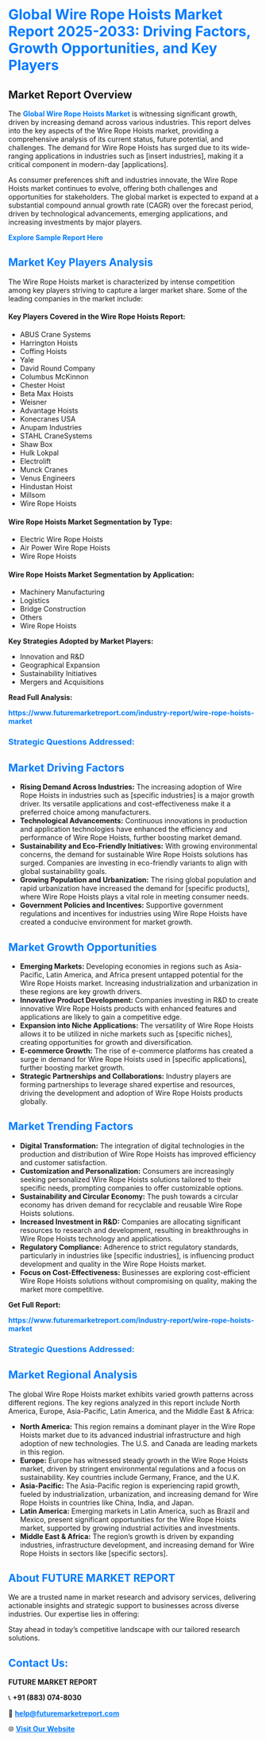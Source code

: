 <h1 style="color: #007BFF;">Global Wire Rope Hoists Market Report 2025-2033: Driving Factors, Growth Opportunities, and Key Players</h1>

<section id="overview">
<h2>Market Report Overview</h2>
<p>The <a href="https://www.futuremarketreport.com/industry-report/wire-rope-hoists-market" style="color: #007BFF; text-decoration: none;"><strong>Global Wire Rope Hoists Market</strong></a> is witnessing significant growth, driven by increasing demand across various industries. This report delves into the key aspects of the Wire Rope Hoists market, providing a comprehensive analysis of its current status, future potential, and challenges. The demand for Wire Rope Hoists has surged due to its wide-ranging applications in industries such as [insert industries], making it a critical component in modern-day [applications].</p>
<p>As consumer preferences shift and industries innovate, the Wire Rope Hoists market continues to evolve, offering both challenges and opportunities for stakeholders. The global market is expected to expand at a substantial compound annual growth rate (CAGR) over the forecast period, driven by technological advancements, emerging applications, and increasing investments by major players.</p>
</section>

<section id="overview">
<p><a href="https://www.futuremarketreport.com/request-sample/reportId=99741" style="color: #007BFF; text-decoration: none;"><strong>Explore Sample Report Here</strong></a></p>
</section>

<section id="key-players">
<h2 style="color: #007BFF;">Market Key Players Analysis</h2>
<p>The Wire Rope Hoists market is characterized by intense competition among key players striving to capture a larger market share. Some of the leading companies in the market include:</p>
<h4>Key Players Covered in the Wire Rope Hoists Report:</h4>
<ul><li>ABUS Crane Systems</li><li>Harrington Hoists</li><li>Coffing Hoists</li><li>Yale</li><li>David Round Company</li><li>Columbus McKinnon</li><li>Chester Hoist</li><li>Beta Max Hoists</li><li>Weisner</li><li>Advantage Hoists</li><li>Konecranes USA</li><li>Anupam Industries</li><li>STAHL CraneSystems</li><li>Shaw Box</li><li>Hulk Lokpal</li><li>Electrolift</li><li>Munck Cranes</li><li>Venus Engineers</li><li>Hindustan Hoist</li><li>Millsom</li><li>Wire Rope Hoists</li></ul>
<h4>Wire Rope Hoists Market Segmentation by Type:</h4>
<ul><li>Electric Wire Rope Hoists</li><li>Air Power Wire Rope Hoists</li><li>Wire Rope Hoists</li></ul>

<h4>Wire Rope Hoists Market Segmentation by Application:</h4>
<ul><li>Machinery Manufacturing</li><li>Logistics</li><li>Bridge Construction</li><li>Others</li><li>Wire Rope Hoists</li></ul>
<p><strong>Key Strategies Adopted by Market Players:</strong></p>
<ul>
<li>Innovation and R&D</li>
<li>Geographical Expansion</li>
<li>Sustainability Initiatives</li>
<li>Mergers and Acquisitions</li>
</ul>
</section>

<section>
<p><strong>Read Full Analysis: </strong></p><a href="https://www.futuremarketreport.com/industry-report/wire-rope-hoists-market" style="color: #007BFF; text-decoration: none;"><strong>https://www.futuremarketreport.com/industry-report/wire-rope-hoists-market</strong></a>
<h3 style="color: #007BFF;">Strategic Questions Addressed:</h3>
</section>

<section id="driving-factors">
<h2 style="color: #007BFF;">Market Driving Factors</h2>
<ul>
<li><strong>Rising Demand Across Industries:</strong> The increasing adoption of Wire Rope Hoists in industries such as [specific industries] is a major growth driver. Its versatile applications and cost-effectiveness make it a preferred choice among manufacturers.</li>
<li><strong>Technological Advancements:</strong> Continuous innovations in production and application technologies have enhanced the efficiency and performance of Wire Rope Hoists, further boosting market demand.</li>
<li><strong>Sustainability and Eco-Friendly Initiatives:</strong> With growing environmental concerns, the demand for sustainable Wire Rope Hoists solutions has surged. Companies are investing in eco-friendly variants to align with global sustainability goals.</li>
<li><strong>Growing Population and Urbanization:</strong> The rising global population and rapid urbanization have increased the demand for [specific products], where Wire Rope Hoists plays a vital role in meeting consumer needs.</li>
<li><strong>Government Policies and Incentives:</strong> Supportive government regulations and incentives for industries using Wire Rope Hoists have created a conducive environment for market growth.</li>
</ul>
</section>

<section id="growth-opportunities">
<h2 style="color: #007BFF;">Market Growth Opportunities</h2>
<ul>
<li><strong>Emerging Markets:</strong> Developing economies in regions such as Asia-Pacific, Latin America, and Africa present untapped potential for the Wire Rope Hoists market. Increasing industrialization and urbanization in these regions are key growth drivers.</li>
<li><strong>Innovative Product Development:</strong> Companies investing in R&D to create innovative Wire Rope Hoists products with enhanced features and applications are likely to gain a competitive edge.</li>
<li><strong>Expansion into Niche Applications:</strong> The versatility of Wire Rope Hoists allows it to be utilized in niche markets such as [specific niches], creating opportunities for growth and diversification.</li>
<li><strong>E-commerce Growth:</strong> The rise of e-commerce platforms has created a surge in demand for Wire Rope Hoists used in [specific applications], further boosting market growth.</li>
<li><strong>Strategic Partnerships and Collaborations:</strong> Industry players are forming partnerships to leverage shared expertise and resources, driving the development and adoption of Wire Rope Hoists products globally.</li>
</ul>
</section>

<section id="trending-factors">
<h2 style="color: #007BFF;">Market Trending Factors</h2>
<ul>
<li><strong>Digital Transformation:</strong> The integration of digital technologies in the production and distribution of Wire Rope Hoists has improved efficiency and customer satisfaction.</li>
<li><strong>Customization and Personalization:</strong> Consumers are increasingly seeking personalized Wire Rope Hoists solutions tailored to their specific needs, prompting companies to offer customizable options.</li>
<li><strong>Sustainability and Circular Economy:</strong> The push towards a circular economy has driven demand for recyclable and reusable Wire Rope Hoists solutions.</li>
<li><strong>Increased Investment in R&D:</strong> Companies are allocating significant resources to research and development, resulting in breakthroughs in Wire Rope Hoists technology and applications.</li>
<li><strong>Regulatory Compliance:</strong> Adherence to strict regulatory standards, particularly in industries like [specific industries], is influencing product development and quality in the Wire Rope Hoists market.</li>
<li><strong>Focus on Cost-Effectiveness:</strong> Businesses are exploring cost-efficient Wire Rope Hoists solutions without compromising on quality, making the market more competitive.</li>
</ul>
</section>

<section>
<p><strong>Get Full Report: </strong></p><a href="https://www.futuremarketreport.com/industry-report/wire-rope-hoists-market" style="color: #007BFF; text-decoration: none;"><strong>https://www.futuremarketreport.com/industry-report/wire-rope-hoists-market</strong></a>
<h3 style="color: #007BFF;">Strategic Questions Addressed:</h3>
</section>


<section id="regional-analysis">
<h2 style="color: #007BFF;">Market Regional Analysis</h2>
<p>The global Wire Rope Hoists market exhibits varied growth patterns across different regions. The key regions analyzed in this report include North America, Europe, Asia-Pacific, Latin America, and the Middle East & Africa:</p>
<ul>
<li><strong>North America:</strong> This region remains a dominant player in the Wire Rope Hoists market due to its advanced industrial infrastructure and high adoption of new technologies. The U.S. and Canada are leading markets in this region.</li>
<li><strong>Europe:</strong> Europe has witnessed steady growth in the Wire Rope Hoists market, driven by stringent environmental regulations and a focus on sustainability. Key countries include Germany, France, and the U.K.</li>
<li><strong>Asia-Pacific:</strong> The Asia-Pacific region is experiencing rapid growth, fueled by industrialization, urbanization, and increasing demand for Wire Rope Hoists in countries like China, India, and Japan.</li>
<li><strong>Latin America:</strong> Emerging markets in Latin America, such as Brazil and Mexico, present significant opportunities for the Wire Rope Hoists market, supported by growing industrial activities and investments.</li>
<li><strong>Middle East & Africa:</strong> The region’s growth is driven by expanding industries, infrastructure development, and increasing demand for Wire Rope Hoists in sectors like [specific sectors].</li>
</ul>
</section>

<footer>
<h2 style="color: #007BFF;">About FUTURE MARKET REPORT</h2>
<p>We are a trusted name in market research and advisory services, delivering actionable insights and strategic support to businesses across diverse industries. Our expertise lies in offering:</p>

<p>Stay ahead in today’s competitive landscape with our tailored research solutions.</p>

<h2 style="color: #007BFF;">Contact Us:</h2>
<p><strong>FUTURE MARKET REPORT</strong></p>
<p>📞 <strong>+91 (883) 074-8030</strong></p>
<p>📧 <strong><a href="mailto:help@futuremarketreport.com" style="color: #007BFF;">help@futuremarketreport.com</a></strong></p>
<p>🌐 <strong><a href="https://www.futuremarketreport.com/" style="color: #007BFF;">Visit Our Website</a></strong></p>
</footer>